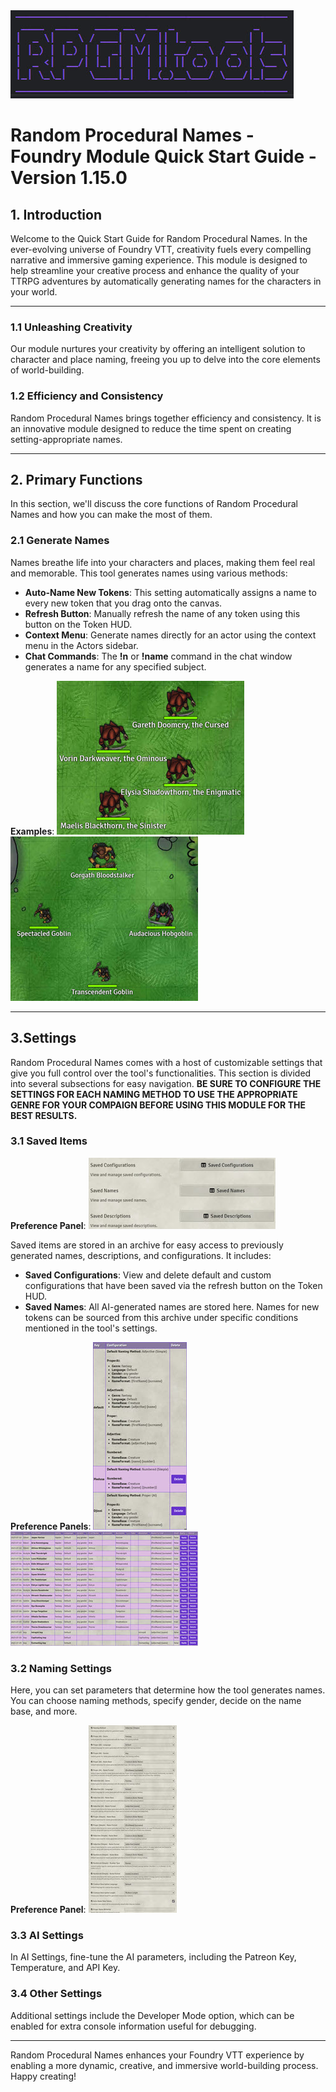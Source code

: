 <img src="./img/foundry/rpgmtools.jpg" alt="RPGM.tools">

# Random Procedural Names - Foundry Module Quick Start Guide - Version 1.15.0

## 1. Introduction

Welcome to the Quick Start Guide for Random Procedural Names. In the ever-evolving universe of Foundry VTT, creativity fuels every compelling narrative and immersive gaming experience. This module is designed to help streamline your creative process and enhance the quality of your TTRPG adventures by automatically generating names for the characters in your world.

---

### 1.1 Unleashing Creativity

Our module nurtures your creativity by offering an intelligent solution to character and place naming, freeing you up to delve into the core elements of world-building.

### 1.2 Efficiency and Consistency

Random Procedural Names brings together efficiency and consistency. It is an innovative module designed to reduce the time spent on creating setting-appropriate names.

---

## 2. Primary Functions

In this section, we'll discuss the core functions of Random Procedural Names and how you can make the most of them.

### 2.1 Generate Names

Names breathe life into your characters and places, making them feel real and memorable. This tool generates names using various methods:

-   **Auto-Name New Tokens**: This setting automatically assigns a name to every new token that you drag onto the canvas.
-   **Refresh Button**: Manually refresh the name of any token using this button on the Token HUD.
-   **Context Menu**: Generate names directly for an actor using the context menu in the Actors sidebar.
-   **Chat Commands**: The **!n** or **!name** command in the chat window generates a name for any specified subject.

**Examples**:
<a href="./img/foundry/cultists.jpg" target=_blank>
<img src="./img/foundry/cultists-300.jpg" alt="A gathering of cultists">
</a>
<a href="./img/foundry/goblinoids.jpg" target=_blank>
<img src="./img/foundry/goblinoids-300.jpg" alt="A party of goblinoids">
</a>

---

## 3.Settings

Random Procedural Names comes with a host of customizable settings that give you full control over the tool's functionalities. This section is divided into several subsections for easy navigation. **BE SURE TO CONFIGURE THE SETTINGS FOR EACH NAMING METHOD TO USE THE APPROPRIATE GENRE FOR YOUR COMPAIGN BEFORE USING THIS MODULE FOR THE BEST RESULTS.**

### 3.1 Saved Items

**Preference Panel**:
<a href="./img/foundry/saved-items.jpg" target=_blank>
<img src="./img/foundry/saved-items-300.jpg" alt="Saved Items">
</a>

Saved items are stored in an archive for easy access to previously generated names, descriptions, and configurations. It includes:

-   **Saved Configurations**: View and delete default and custom configurations that have been saved via the refresh button on the Token HUD.
-   **Saved Names**: All AI-generated names are stored here. Names for new tokens can be sourced from this archive under specific conditions mentioned in the tool's settings.

**Preference Panels**:
<a href="./img/foundry/saved-configs.jpg" target=_blank>
<img src="./img/foundry/saved-configs-300.jpg" alt="Saved Configurations">
</a>
<a href="./img/foundry/saved-names.jpg" target=_blank>
<img src="./img/foundry/saved-names-300.jpg" alt="Saved Names">
</a>

### 3.2 Naming Settings

Here, you can set parameters that determine how the tool generates names. You can choose naming methods, specify gender, decide on the name base, and more.

**Preference Panel**:
<a href="./img/foundry/naming-settings.jpg" target=_blank>
<img src="./img/foundry/naming-settings-300.jpg" alt="Naming Settings">
</a>

### 3.3 AI Settings

In AI Settings, fine-tune the AI parameters, including the Patreon Key, Temperature, and API Key.

### 3.4 Other Settings

Additional settings include the Developer Mode option, which can be enabled for extra console information useful for debugging.

---

Random Procedural Names enhances your Foundry VTT experience by enabling a more dynamic, creative, and immersive world-building process. Happy creating!
